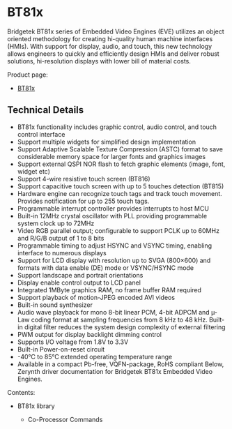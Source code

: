 
# BT81x

Bridgetek BT81x series of Embedded Video Engines (EVE) utilizes an object oriented methodology for creating hi-quality human machine interfaces (HMIs). With support for display, audio, and touch, this new technology allows engineers to quickly and efficiently design HMIs and deliver robust solutions, hi-resolution displays with lower bill of material costs.

Product page:


* [BT81x](https://brtchip.com/bt81x)

## Technical Details


* BT81x functionality includes graphic control, audio control, and touch control interface
* Support multiple widgets for simplified design implementation
* Support Adaptive Scalable Texture Compression (ASTC) format to save considerable memory space for larger fonts and graphics images
* Support external QSPI NOR flash to fetch graphic elements (image, font, widget etc)
* Support 4-wire resistive touch screen (BT816)
* Support capacitive touch screen with up to 5 touches detection (BT815)
* Hardware engine can recognize touch tags and track touch movement. Provides notification for up to 255 touch tags.
* Programmable interrupt controller provides interrupts to host MCU
* Built-in 12MHz crystal oscillator with PLL providing programmable system clock up to 72MHz
* Video RGB parallel output; configurable to support PCLK up to 60MHz and R/G/B output of 1 to 8 bits
* Programmable timing to adjust HSYNC and VSYNC timing, enabling interface to numerous displays
* Support for LCD display with resolution up to SVGA (800×600) and formats with data enable (DE) mode or VSYNC/HSYNC mode
* Support landscape and portrait orientations
* Display enable control output to LCD panel
* Integrated 1MByte graphics RAM, no frame buffer RAM required
* Support playback of motion-JPEG encoded AVI videos
* Built-in sound synthesizer
* Audio wave playback for mono 8-bit linear PCM, 4-bit ADPCM and µ-Law coding format at sampling frequencies from 8 kHz to 48 kHz. Built-in digital filter reduces the system design complexity of external filtering
* PWM output for display backlight dimming control
* Supports I/O voltage from 1.8V to 3.3V
* Built-in Power-on-reset circuit
* -40°C to 85°C extended operating temperature range
* Available in a compact Pb-free, VQFN-package, RoHS compliant
Below, Zerynth driver documentation for Bridgetek BT81x Embedded Video Engines.

Contents:


* BT81x library


    * Co-Processor Commands
<!--stackedit_data:
eyJoaXN0b3J5IjpbLTE3MTIxMTA1NzddfQ==
-->